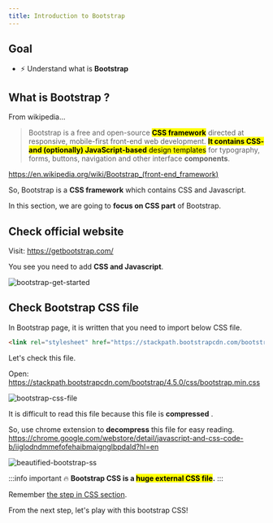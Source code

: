 ```yaml
---
title: Introduction to Bootstrap
---
```


## Goal
- ⚡ Understand what is **Bootstrap**

## What is Bootstrap ?
From wikipedia...
> Bootstrap is a free and open-source <mark>**CSS framework**</mark> directed at responsive, mobile-first front-end web development. <mark>**It contains CSS- and (optionally) JavaScript-based** design templates</mark> for typography, forms, buttons, navigation and other interface **components**.

https://en.wikipedia.org/wiki/Bootstrap_(front-end_framework)

So, Bootstrap is a **CSS framework** which contains CSS and Javascript.

In this section, we are going to **focus on CSS part** of Bootstrap.

## Check official website

Visit: https://getbootstrap.com/

You see you need to add **CSS and Javascript**.

![bootstrap-get-started](https://coderhackers-1304676641.cos.ap-tokyo.myqcloud.com/the-complete-webdev-with-rails-2020/bootstrap-css-guide/bootstrap-get-started.gif)


## Check Bootstrap CSS file
In Bootstrap page, it is written that you need to import below CSS file. 
```html
<link rel="stylesheet" href="https://stackpath.bootstrapcdn.com/bootstrap/4.5.0/css/bootstrap.min.css" integrity="sha384-9aIt2nRpC12Uk9gS9baDl411NQApFmC26EwAOH8WgZl5MYYxFfc+NcPb1dKGj7Sk" crossorigin="anonymous">
```

Let's check this file.

Open: https://stackpath.bootstrapcdn.com/bootstrap/4.5.0/css/bootstrap.min.css

![bootstrap-css-file](https://coderhackers-1304676641.cos.ap-tokyo.myqcloud.com/2020-05-19-16-31-17.png)

It is difficult to read this file because this file is **compressed** .

So, use chrome extension to **decompress** this file for easy reading.
https://chrome.google.com/webstore/detail/javascript-and-css-code-b/iiglodndmmefofehaibmaignglbpdald?hl=en


![beautified-bootstrap-ss](https://coderhackers-1304676641.cos.ap-tokyo.myqcloud.com/2020-05-19-16-32-19.png)

:::info important 🔥
**Bootstrap CSS is a <mark>huge external CSS file</mark>.**
:::

Remember [the step in CSS section](../css-guide/3-writing-ways-of-css#3-external-css-file).

From the next step, let's play with this bootstrap CSS!